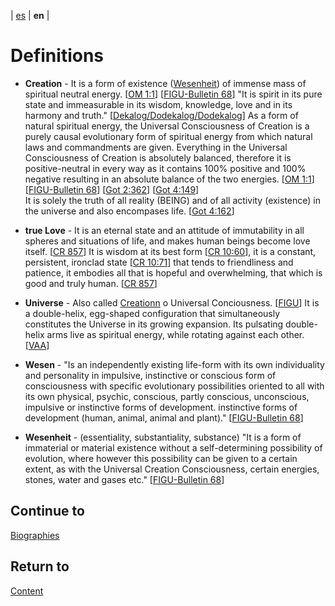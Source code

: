 | [es](../español/definiciones.md) | **en** |
 
# Definitions

<a name="creation"></a>
- **Creation** - It is a form of existence ([Wesenheit](#wesenheit)) of immense mass of spiritual neutral energy. [[OM 1:1](./references.md#om)] [[FIGU-Bulletin 68](./references.md#FB68)] "It is spirit in its pure state and immeasurable in its wisdom, knowledge, love and in its harmony and truth." [[Dekalog/Dodekalog/Dodekalog](./references.md#DD)] As a form of natural spiritual energy, the Universal Consciousness of Creation is a purely causal evolutionary form of spiritual energy from which natural laws and commandments are given. Everything in the Universal Consciousness of Creation is absolutely balanced, therefore it is positive-neutral in every way as it contains 100% positive and 100% negative resulting in an absolute balance of the two energies. [[OM 1:1](./references.md#om)] [[FIGU-Bulletin 68](./references.md#FB68)] [[Got 2:362](./references.md/#GoT)] [[Got 4:149](./references.md/#GoT)]  
    It is solely the truth of all reality (BEING) and of all activity (existence) in the universe and also encompases life. [[Got 4:162](./references.md/#GoT)]
    
<a name="true-love"></a>
- **true Love** - It is an eternal state and an attitude of immutability in all spheres and situations of life, and makes human beings become love itself. [[CR 857](./references.md/#CR857)] It is wisdom at its best form [[CR 10:60](./references.md/#CR10)], it is a constant, persistent, ironclad state [[CR 10:71](./references.md/#CR10)] that tends to friendliness and patience, it embodies all that is hopeful and overwhelming, that which is good and truly human. [[CR 857](./references.md/#CR857)]

<a name="universo"></a>
- **Universe** - Also called [Creationn](#creation) o Universal Conciousness. [[FIGU](./references.md#FIGU)]  It is a double-helix, egg-shaped configuration that simultaneously constitutes the Universe in its growing expansion. Its pulsating double-helix arms live as spiritual energy, while rotating against each other. [[VAA](./references.md#VAA)]

<a name="wesen"></a>
- **Wesen** - "Is an independently existing life-form with its own individuality and personality in impulsive, instinctive or conscious form of consciousness with specific evolutionary possibilities oriented to all with its own physical, psychic, conscious, partly conscious, unconscious, impulsive or instinctive forms of development. instinctive forms of development (human, animal, animal and plant)." [[FIGU-Bulletin 68](./references.md#FB68)]

<a name="wesenheit"></a>
- **Wesenheit** - (essentiality, substantiality, substance) "It is a form of immaterial or material existence without a self-determining possibility of evolution, where however this possibility can be given to a certain extent, as with the Universal Creation Consciousness, certain energies, stones, water and gases etc." [[FIGU-Bulletin 68](./references.md#FB68)]


## Continue to

[Biographies](biographies.md)

## Return to

[Content](./content.md)
